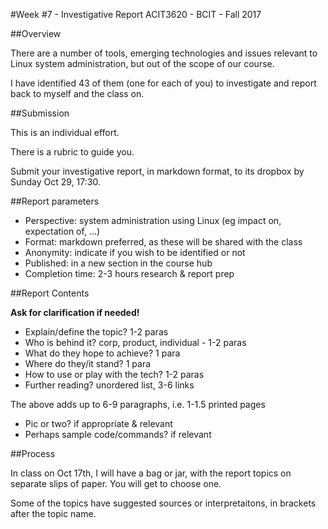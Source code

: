#Week #7 - Investigative Report
ACIT3620 - BCIT - Fall 2017

##Overview

There are a number of tools, emerging technologies and issues relevant to Linux system
administration, but out of the scope of our course.

I have identified 43 of them (one for each of you) to investigate and report
back to myself and the class on.

##Submission

This is an individual effort.

There is a rubric to guide you.

Submit your investigative report, in markdown format, to its dropbox
by Sunday Oct 29, 17:30.

##Report parameters

- Perspective: system administration using Linux (eg impact on, expectation of, ...)
- Format: markdown preferred, as these will be shared with the class
- Anonymity: indicate if you wish to be identified or not
- Published: in a new section in the course hub
- Completion time: 2-3 hours research & report prep

##Report Contents

**Ask for clarification if needed!**

- Explain/define the topic? 1-2 paras
- Who is behind it? corp, product, individual - 1-2 paras
- What do they hope to achieve? 1 para
- Where do they/it stand? 1 para
- How to use or play with the tech? 1-2 paras
- Further reading? unordered list, 3-6 links

The above adds up to 6-9 paragraphs, i.e. 1-1.5 printed pages

- Pic or two? if appropriate & relevant
- Perhaps sample code/commands? if relevant

##Process

In class on Oct 17th, I will have a bag or jar, with the report topics
on separate slips of paper. You will get to choose one.

Some of the topics have suggested sources or interpretaitons, in brackets after
the topic name.

